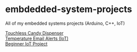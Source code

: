 # embdedded-system-projects
All of my embedded systems projects (Arduino, C++, IoT) <br>

<a href="https://www.instructables.com/Mini-Touchless-Candy-Dispenser/">Touchless Candy Dispenser</a><br>
<a href="https://www.instructables.com/Send-Email-Alerts-With-Arduino-IoT/">Temperature Email Alerts (IoT)</a><br>
<a href="https://www.instructables.com/Beginner-IoT-Project-esp8266-Blynk/">Beginner IoT Project</a><br>
